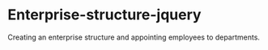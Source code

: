 # Enterprise-structure-jquery
Creating an enterprise structure and appointing employees to departments.
